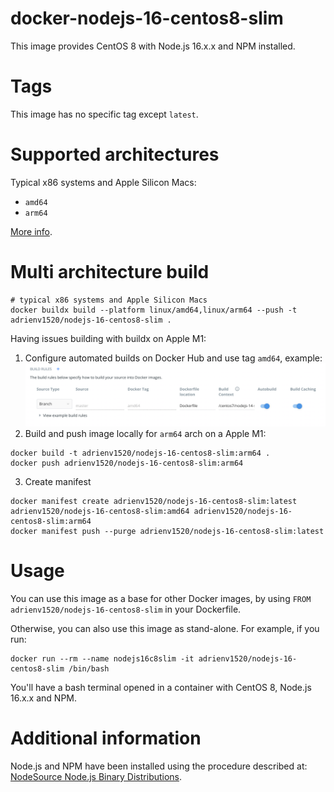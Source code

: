 # docker-nodejs-16-centos8-slim
This image provides CentOS 8 with Node.js 16.x.x and NPM installed.

# Tags
This image has no specific tag except `latest`.

# Supported architectures
Typical x86 systems and Apple Silicon Macs:

- `amd64`
- `arm64`

[More info](https://github.com/docker-library/official-images#architectures-other-than-amd64).

# Multi architecture build
```shell
# typical x86 systems and Apple Silicon Macs
docker buildx build --platform linux/amd64,linux/arm64 --push -t adrienv1520/nodejs-16-centos8-slim .
```

Having issues building with buildx on Apple M1:
1. Configure automated builds on Docker Hub and use tag `amd64`, example:
![Docker automated build example](../../docs/docker-automated-build.png "Docker automated build example")
2. Build and push image locally for `arm64` arch on a Apple M1:
```shell
docker build -t adrienv1520/nodejs-16-centos8-slim:arm64 .
docker push adrienv1520/nodejs-16-centos8-slim:arm64
```
3. Create manifest
```shell
docker manifest create adrienv1520/nodejs-16-centos8-slim:latest adrienv1520/nodejs-16-centos8-slim:amd64 adrienv1520/nodejs-16-centos8-slim:arm64
docker manifest push --purge adrienv1520/nodejs-16-centos8-slim:latest
```

# Usage
You can use this image as a base for other Docker images, by using `FROM adrienv1520/nodejs-16-centos8-slim` in your Dockerfile.

Otherwise, you can also use this image as stand-alone. For example, if you run:
```shell
docker run --rm --name nodejs16c8slim -it adrienv1520/nodejs-16-centos8-slim /bin/bash
```

You'll have a bash terminal opened in a container with CentOS 8, Node.js 16.x.x and NPM.

# Additional information
Node.js and NPM have been installed using the procedure described at: [NodeSource Node.js Binary Distributions](https://github.com/nodesource/distributions#rpminstall).
